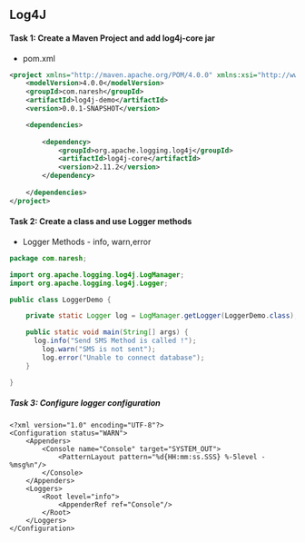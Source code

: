 ## Log4J

#### Task 1: Create a Maven Project and add log4j-core jar

* pom.xml
```xml
<project xmlns="http://maven.apache.org/POM/4.0.0" xmlns:xsi="http://www.w3.org/2001/XMLSchema-instance" xsi:schemaLocation="http://maven.apache.org/POM/4.0.0 https://maven.apache.org/xsd/maven-4.0.0.xsd">
	<modelVersion>4.0.0</modelVersion>
	<groupId>com.naresh</groupId>
	<artifactId>log4j-demo</artifactId>
	<version>0.0.1-SNAPSHOT</version>

	<dependencies>
  
		<dependency>
			<groupId>org.apache.logging.log4j</groupId>
			<artifactId>log4j-core</artifactId>
			<version>2.11.2</version>
		</dependency>
    
	</dependencies>
</project>
```

#### Task 2: Create a class and use Logger methods

* Logger Methods - info, warn,error

```java
package com.naresh;

import org.apache.logging.log4j.LogManager;
import org.apache.logging.log4j.Logger;

public class LoggerDemo {

	private static Logger log = LogManager.getLogger(LoggerDemo.class);

	public static void main(String[] args) {
	  log.info("Send SMS Method is called !");
		log.warn("SMS is not sent");
		log.error("Unable to connect database");
	}

}
```

##### Task 3: Configure logger configuration
```
<?xml version="1.0" encoding="UTF-8"?>
<Configuration status="WARN">
    <Appenders>
        <Console name="Console" target="SYSTEM_OUT">
            <PatternLayout pattern="%d{HH:mm:ss.SSS} %-5level - %msg%n"/>
        </Console>
    </Appenders>
    <Loggers>
        <Root level="info">
            <AppenderRef ref="Console"/>
        </Root>
    </Loggers>
</Configuration>
```
